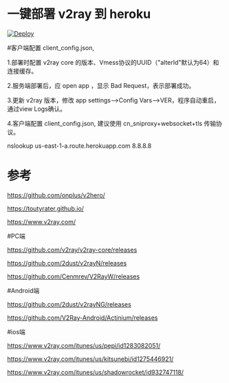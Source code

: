 # 一键部署 v2ray 到 heroku
[![Deploy](https://www.herokucdn.com/deploy/button.png)](https://heroku.com/deploy)

#客户端配置 client_config.json, 

1.部署时配置 v2ray core 的版本、Vmess协议的UUID（"alterId"默认为64）和连接缓存。

2.服务端部署后，应 open app ，显示 Bad Request，表示部署成功。

3.更新 v2ray 版本，修改 app settings-->Config Vars-->VER，程序自动重启，通过view Logs确认。

4.客户端配置 client_config.json, 建议使用 cn_sniproxy+websocket+tls 传输协议。

nslookup  us-east-1-a.route.herokuapp.com 8.8.8.8

# 参考 

https://github.com/onplus/v2hero/

https://toutyrater.github.io/

https://www.v2ray.com/

#PC端

https://github.com/v2ray/v2ray-core/releases

https://github.com/2dust/v2rayN/releases

https://github.com/Cenmrev/V2RayW/releases

#Android端

https://github.com/2dust/v2rayNG/releases

https://github.com/V2Ray-Android/Actinium/releases

#ios端

https://www.v2ray.com/itunes/us/pepi/id1283082051/

https://www.v2ray.com/itunes/us/kitsunebi/id1275446921/

https://www.v2ray.com/itunes/us/shadowrocket/id932747118/
